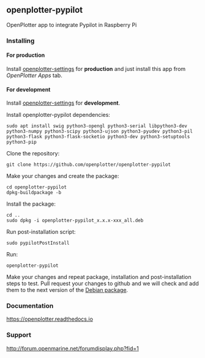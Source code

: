 ## openplotter-pypilot

OpenPlotter app to integrate Pypilot in Raspberry Pi

### Installing

#### For production

Install [openplotter-settings](https://github.com/openplotter/openplotter-settings) for **production** and just install this app from *OpenPlotter Apps* tab.

#### For development

Install [openplotter-settings](https://github.com/openplotter/openplotter-settings) for **development**.

Install openplotter-pypilot dependencies:

`sudo apt install swig python3-opengl python3-serial libpython3-dev python3-numpy python3-scipy python3-ujson python3-pyudev python3-pil python3-flask python3-flask-socketio python3-dev python3-setuptools python3-pip`

Clone the repository:

`git clone https://github.com/openplotter/openplotter-pypilot`

Make your changes and create the package:

```
cd openplotter-pypilot
dpkg-buildpackage -b
```

Install the package:

```
cd ..
sudo dpkg -i openplotter-pypilot_x.x.x-xxx_all.deb
```

Run post-installation script:

`sudo pypilotPostInstall`

Run:

`openplotter-pypilot`

Make your changes and repeat package, installation and post-installation steps to test. Pull request your changes to github and we will check and add them to the next version of the [Debian package](https://cloudsmith.io/~openplotter/repos/openplotter/packages/).

### Documentation

https://openplotter.readthedocs.io

### Support

http://forum.openmarine.net/forumdisplay.php?fid=1
